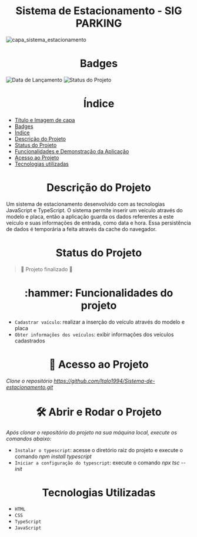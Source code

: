 <h1 align="center">Sistema de Estacionamento - SIG PARKING</h1>

![capa_sistema_estacionamento](https://user-images.githubusercontent.com/26884429/210112205-df5cfb1e-e665-469f-bd7a-3d1096e0c158.png)

<h1 align="center">Badges</h1>

![Data de Lançamento](https://img.shields.io/badge/Data%20de%20Lan%C3%A7amento-June-yellow) ![Status do Projeto](https://img.shields.io/badge/Status%20do%20Projeto-Finalizado-blue)

<h1 align="center">Índice</h1>

* [Título e Imagem de capa](#Título-e-Imagem-de-capa)
* [Badges](#badges)
* [Índice](#índice)
* [Descrição do Projeto](#descrição-do-projeto)
* [Status do Projeto](#status-do-projeto)
* [Funcionalidades e Demonstração da Aplicação](#funcionalidades-e-demonstração-da-aplicação)
* [Acesso ao Projeto](#acesso-ao-projeto)
* [Tecnologias utilizadas](#tecnologias-utilizadas)



<h1 align="center">Descrição do Projeto</h1>
<p>
  Um sistema de estacionamento desenvolvido com as tecnologias JavaScript e TypeScript. O sistema permite inserir um veículo através do modelo e placa, então a aplicação guarda os dados referentes a este veículo e suas informações de entrada, como data e hora. Essa persistência de dados é temporária a feita através da cache do navegador.
</p>

<h1 align="center">Status do Projeto</h1>

> :construction: Projeto finalizado :construction:


<h1 align="center">:hammer: Funcionalidades do projeto</h1>

- `Cadastrar vaículo`: realizar a inserção do veículo através do modelo e placa
- `Obter informações dos veículos`: exibir informações dos veículos cadastrados


<h1 align="center"> 📁 Acesso ao Projeto</h1>

*Clone o repositório https://github.com/Italo1994/Sistema-de-estacionamento.git*


<h1 align="center"> 🛠️ Abrir e Rodar o Projeto</h1>

*Após clonar o repositório do projeto na sua máquina local, execute os comandos abaixo:*

- `Instalar o typescript`: acesse o diretório raiz do projeto e execute o comando *npm install typescript*
- `Iniciar a configuração do typescript`: execute o comando *npx tsc --init*


<h1 align="center"> Tecnologias Utilizadas</h1>

- `HTML`
- `CSS`
- `TypeScript`
- `JavaScript`
